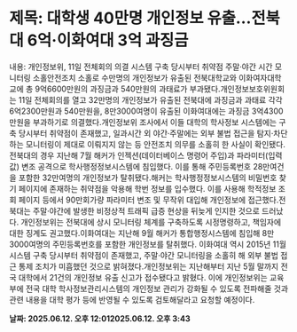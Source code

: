 # **제목: 대학생 40만명 개인정보 유출…전북대 6억·이화여대 3억 과징금**

  내용: 개인정보위, 11일 전체회의 의결 시스템 구축 당시부터 취약점 주말·야간 시간 모니터링 소홀안전조치 소홀로 수만명의 개인정보가 유출된 전북대학교와 이화여자대학교에 총 9억6600만원의 과징금과 540만원의 과태료가 부과됐다.개인정보보호위원회는 11일 전체회의를 열고 32만명의 개인정보가 유출된 전북대에 과징금과 과태료 각각 6억2300만원과 540만원을, 8만3000여명이 유출된 이화여대에는 과징금 3억4300만원을 부과하기로 의결했다.개인정보위 조사에서 이들 대학의 학사정보 시스템에는 구축 당시부터 취약점이 존재했고, 일과시간 외 야간·주말에는 외부 불법 접근을 탐지·차단하는 모니터링이 제대로 이뤄지지 않는 등 안전조치 의무를 소홀히 한 사실이 확인됐다.전북대의 경우 지난해 7월 해커가 인젝션(데이터베이스 명령어 주입)과 파라미터(입력값) 변조 공격으로 학사행정정보시스템에 침입했다. 이를 통해 주민등록번호 28만여건을 포함한 32만여명의 개인정보가 탈취됐다.해커는 학사행정정보시스템의 비밀번호 찾기 페이지에 존재하는 취약점을 악용해 학번 정보를 입수했다. 이를 사용해 학적정보 조회 페이지 등에서 90만회가량 파라미터 변조 및 무작위 대입해 개인정보에 접근했다.전북대는 주말·야간에 발생한 비정상적 트래픽 급증 현상을 뒤늦게 인지한 것으로 드러났다. 개인정보위는 전북대에 상시 모니터링 체계를 구축하도록 시정명령하고, 책임자에 대한 징계도 권고했다.이화여대는 지난해 9월 해커가 통합행정시스템에 침입해 8만3000여명의 주민등록번호를 포함한 개인정보를 탈취했다. 이화여대 역시 2015년 11월 시스템 구축 당시부터 취약점이 존재했고, 주말·야간 모니터링을 소홀히 해 외부 불법 접근 통제 조치가 미흡했던 것으로 밝혀졌다.개인정보위는 지난해부터 지난 5월 말까지 전국 대학에서 21건의 개인정보 유출 신고가 접수됐다고 밝혔다. 이에 개인정보위는 교육부에 전국 대학 학사정보관리시스템의 개인정보 관리가 강화될 수 있도록 전파해줄 것과 관련 내용을 대학 평가 등에 반영될 수 있도록 검토해달라고 요청할 예정이다.

  **날짜: 2025.06.12. 오후 12:012025.06.12. 오후 3:43**